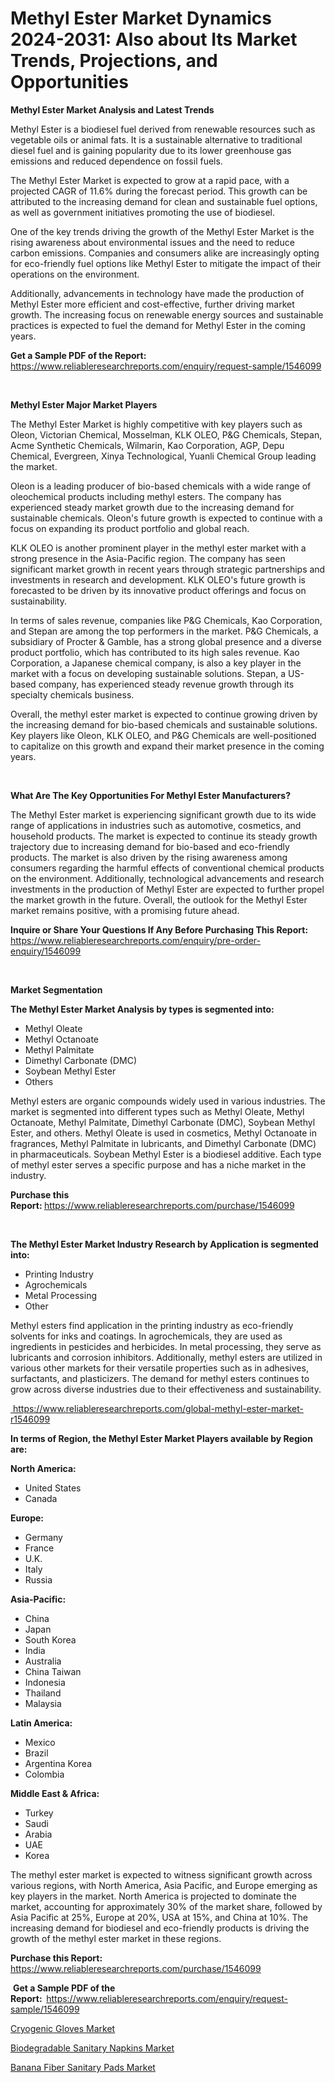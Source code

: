 <p><h1>Methyl Ester Market Dynamics 2024-2031: Also about Its Market Trends, Projections, and Opportunities</h1></p><p><strong>Methyl Ester Market Analysis and Latest Trends</strong></p>
<p><p>Methyl Ester is a biodiesel fuel derived from renewable resources such as vegetable oils or animal fats. It is a sustainable alternative to traditional diesel fuel and is gaining popularity due to its lower greenhouse gas emissions and reduced dependence on fossil fuels.</p><p>The Methyl Ester Market is expected to grow at a rapid pace, with a projected CAGR of 11.6% during the forecast period. This growth can be attributed to the increasing demand for clean and sustainable fuel options, as well as government initiatives promoting the use of biodiesel.</p><p>One of the key trends driving the growth of the Methyl Ester Market is the rising awareness about environmental issues and the need to reduce carbon emissions. Companies and consumers alike are increasingly opting for eco-friendly fuel options like Methyl Ester to mitigate the impact of their operations on the environment.</p><p>Additionally, advancements in technology have made the production of Methyl Ester more efficient and cost-effective, further driving market growth. The increasing focus on renewable energy sources and sustainable practices is expected to fuel the demand for Methyl Ester in the coming years.</p></p>
<p><strong>Get a Sample PDF of the Report:&nbsp;</strong> <a href="https://www.reliableresearchreports.com/enquiry/request-sample/1546099">https://www.reliableresearchreports.com/enquiry/request-sample/1546099</a></p>
<p>&nbsp;</p>
<p><strong>Methyl Ester Major Market Players</strong></p>
<p><p>The Methyl Ester Market is highly competitive with key players such as Oleon, Victorian Chemical, Mosselman, KLK OLEO, P&G Chemicals, Stepan, Acme Synthetic Chemicals, Wilmarin, Kao Corporation, AGP, Depu Chemical, Evergreen, Xinya Technological, Yuanli Chemical Group leading the market.</p><p>Oleon is a leading producer of bio-based chemicals with a wide range of oleochemical products including methyl esters. The company has experienced steady market growth due to the increasing demand for sustainable chemicals. Oleon's future growth is expected to continue with a focus on expanding its product portfolio and global reach.</p><p>KLK OLEO is another prominent player in the methyl ester market with a strong presence in the Asia-Pacific region. The company has seen significant market growth in recent years through strategic partnerships and investments in research and development. KLK OLEO's future growth is forecasted to be driven by its innovative product offerings and focus on sustainability.</p><p>In terms of sales revenue, companies like P&G Chemicals, Kao Corporation, and Stepan are among the top performers in the market. P&G Chemicals, a subsidiary of Procter & Gamble, has a strong global presence and a diverse product portfolio, which has contributed to its high sales revenue. Kao Corporation, a Japanese chemical company, is also a key player in the market with a focus on developing sustainable solutions. Stepan, a US-based company, has experienced steady revenue growth through its specialty chemicals business.</p><p>Overall, the methyl ester market is expected to continue growing driven by the increasing demand for bio-based chemicals and sustainable solutions. Key players like Oleon, KLK OLEO, and P&G Chemicals are well-positioned to capitalize on this growth and expand their market presence in the coming years.</p></p>
<p>&nbsp;</p>
<p><strong>What Are The Key Opportunities For Methyl Ester Manufacturers?</strong></p>
<p><p>The Methyl Ester market is experiencing significant growth due to its wide range of applications in industries such as automotive, cosmetics, and household products. The market is expected to continue its steady growth trajectory due to increasing demand for bio-based and eco-friendly products. The market is also driven by the rising awareness among consumers regarding the harmful effects of conventional chemical products on the environment. Additionally, technological advancements and research investments in the production of Methyl Ester are expected to further propel the market growth in the future. Overall, the outlook for the Methyl Ester market remains positive, with a promising future ahead.</p></p>
<p><strong>Inquire or Share Your Questions If Any Before Purchasing This Report:</strong> <a href="https://www.reliableresearchreports.com/enquiry/pre-order-enquiry/1546099">https://www.reliableresearchreports.com/enquiry/pre-order-enquiry/1546099</a></p>
<p>&nbsp;</p>
<p><strong>Market Segmentation</strong></p>
<p><strong>The Methyl Ester Market Analysis by types is segmented into:</strong></p>
<p><ul><li>Methyl Oleate</li><li>Methyl Octanoate</li><li>Methyl Palmitate</li><li>Dimethyl Carbonate (DMC)</li><li>Soybean Methyl Ester</li><li>Others</li></ul></p>
<p><p>Methyl esters are organic compounds widely used in various industries. The market is segmented into different types such as Methyl Oleate, Methyl Octanoate, Methyl Palmitate, Dimethyl Carbonate (DMC), Soybean Methyl Ester, and others. Methyl Oleate is used in cosmetics, Methyl Octanoate in fragrances, Methyl Palmitate in lubricants, and Dimethyl Carbonate (DMC) in pharmaceuticals. Soybean Methyl Ester is a biodiesel additive. Each type of methyl ester serves a specific purpose and has a niche market in the industry.</p></p>
<p><strong>Purchase this Report:&nbsp;</strong><a href="https://www.reliableresearchreports.com/purchase/1546099">https://www.reliableresearchreports.com/purchase/1546099</a></p>
<p>&nbsp;</p>
<p><strong>The Methyl Ester Market Industry Research by Application is segmented into:</strong></p>
<p><ul><li>Printing Industry</li><li>Agrochemicals</li><li>Metal Processing</li><li>Other</li></ul></p>
<p><p>Methyl esters find application in the printing industry as eco-friendly solvents for inks and coatings. In agrochemicals, they are used as ingredients in pesticides and herbicides. In metal processing, they serve as lubricants and corrosion inhibitors. Additionally, methyl esters are utilized in various other markets for their versatile properties such as in adhesives, surfactants, and plasticizers. The demand for methyl esters continues to grow across diverse industries due to their effectiveness and sustainability.</p></p>
<p><a href="https://www.reliableresearchreports.com/global-methyl-ester-market-r1546099">&nbsp;https://www.reliableresearchreports.com/global-methyl-ester-market-r1546099</a></p>
<p><strong>In terms of Region, the Methyl Ester Market Players available by Region are:</strong></p>
<p>
    <p> <strong> North America: </strong>
        <ul>
            <li>United States</li>
            <li>Canada</li>
        </ul>
        </p> 
    <p> <strong> Europe: </strong>
        <ul>
            <li>Germany</li>
            <li>France</li>
            <li>U.K.</li>
            <li>Italy</li>
            <li>Russia</li>
        </ul>
        </p> 
    <p> <strong> Asia-Pacific: </strong>
        <ul>
            <li>China</li>
            <li>Japan</li>
            <li>South Korea</li>
            <li>India</li>
            <li>Australia</li>
            <li>China Taiwan</li>
            <li>Indonesia</li>
            <li>Thailand</li>
            <li>Malaysia</li>
        </ul>
        </p> 
    <p> <strong> Latin America: </strong>
        <ul>
            <li>Mexico</li>
            <li>Brazil</li>
            <li>Argentina Korea</li>
            <li>Colombia</li>
        </ul>
        </p> 
    <p> <strong> Middle East & Africa: </strong>
        <ul>
            <li>Turkey</li>
            <li>Saudi</li>
            <li>Arabia</li>
            <li>UAE</li>
            <li>Korea</li>
        </ul>
    </p>
    </p>
<p><p>The methyl ester market is expected to witness significant growth across various regions, with North America, Asia Pacific, and Europe emerging as key players in the market. North America is projected to dominate the market, accounting for approximately 30% of the market share, followed by Asia Pacific at 25%, Europe at 20%, USA at 15%, and China at 10%. The increasing demand for biodiesel and eco-friendly products is driving the growth of the methyl ester market in these regions.</p></p>
<p><strong>Purchase this Report: </strong><a href="https://www.reliableresearchreports.com/purchase/1546099">https://www.reliableresearchreports.com/purchase/1546099</a></p>
<p>&nbsp;<strong>Get a Sample PDF of the Report:&nbsp;&nbsp;</strong><a href="https://www.reliableresearchreports.com/enquiry/request-sample/1546099">https://www.reliableresearchreports.com/enquiry/request-sample/1546099</a></p>
<p><strong></strong></p>
<p><p><a href="https://view.publitas.com/reportprime-1/cryogenic-gloves-market-size-market-segmentation-market-trends-and-growth-analysis-forecast-till-2031/">Cryogenic Gloves Market</a></p><p><a href="https://view.publitas.com/reportprime-1/biodegradable-sanitary-napkins-market-trends-and-analysis-opportunities-and-challenges-for-future-growth-2024-2031/">Biodegradable Sanitary Napkins Market</a></p><p><a href="https://view.publitas.com/reportprime-1/banana-fiber-sanitary-pads-market-investigation-industry-evolution-and-forecast-till-2031/">Banana Fiber Sanitary Pads Market</a></p></p>